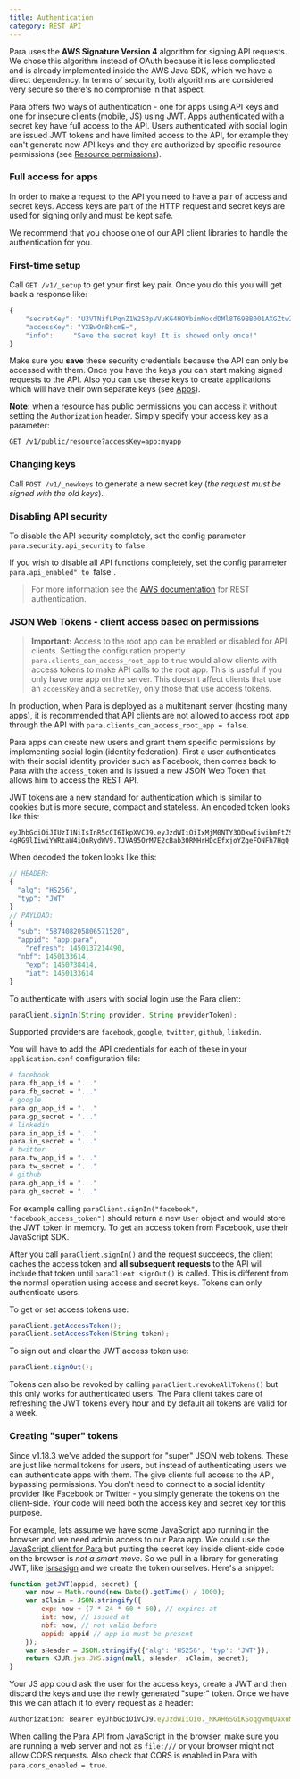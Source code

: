 ```yaml
---
title: Authentication
category: REST API
---
```


Para uses the **AWS Signature Version 4** algorithm for signing API requests. We chose this algorithm instead
of OAuth because it is less complicated and is already implemented inside the AWS Java SDK, which we have a direct
dependency. In terms of security, both algorithms are considered very secure so there's no compromise in that aspect.

Para offers two ways of authentication - one for apps using API keys and one for insecure clients (mobile, JS) using JWT.
Apps authenticated with a secret key have full access to the API. Users authenticated with social login are issued JWT
tokens and have limited access to the API, for example they can't generate new API keys and they are authorized by
specific resource permissions (see [Resource permissions](#012-permissions)).

### Full access for apps

In order to make a request to the API you need to have a pair of access and secret keys. Access keys are part of the
HTTP request and secret keys are used for signing only and must be kept safe.

We recommend that you choose one of our API client libraries to handle the authentication for you.

### First-time setup

Call `GET /v1/_setup` to get your first key pair. Once you do this you will get back a response like:

```js
{
	"secretKey": "U3VTNifLPqnZ1W2S3pVVuKG4HOVbimMocdDMl8T69BB001AXGZtwZw==",
	"accessKey": "YXBwOnBhcmE=",
	"info":		"Save the secret key! It is showed only once!"
}
```

Make sure you **save** these security credentials because the API can only be accessed with them. Once you have the
keys you can start making signed requests to the API. Also you can use these keys to create applications which will
have their own separate keys (see [Apps](#34)).

**Note:** when a resource has public permissions you can access it without setting the `Authorization` header.
Simply specify your access key as a parameter:
```
GET /v1/public/resource?accessKey=app:myapp
```

### Changing keys

Call `POST /v1/_newkeys` to generate a new secret key (*the request must be signed with the old keys*).

### Disabling API security

To disable the API security completely, set the config parameter `para.security.api_security` to `false`.

If you wish to disable all API functions completely, set the config parameter `para.api_enabled" to `false`.

> For more information see the [AWS documentation](http://docs.aws.amazon.com/AmazonS3/latest/API/sig-v4-authenticating-requests.html)
for REST authentication.

### JSON Web Tokens - client access based on permissions

> **Important:** Access to the root app can be enabled or disabled for API clients.
> Setting the configuration property `para.clients_can_access_root_app` to `true` would allow clients with access tokens
> to make API calls to the root app. This is useful if you only have one app on the server. This doesn't affect clients
> that use an `accessKey` and a `secretKey`, only those that use access tokens.

In production, when Para is deployed as a multitenant server (hosting many apps), it is recommended that API clients
are not allowed to access root app through the API with `para.clients_can_access_root_app = false`.

Para apps can create new users and grant them specific permissions by implementing social login (identity federation).
First a user authenticates with their social identity provider such as Facebook, then comes back to Para with the
`access_token` and is issued a new JSON Web Token that allows him to access the REST API.

JWT tokens are a new standard for authentication which is similar to cookies but is more secure, compact and stateless.
An encoded token looks like this:

```
eyJhbGciOiJIUzI1NiIsInR5cCI6IkpXVCJ9.eyJzdWIiOiIxMjM0NTY3ODkwIiwibmFtZSI6IkpvaG
4gRG9lIiwiYWRtaW4iOnRydWV9.TJVA95OrM7E2cBab30RMHrHDcEfxjoYZgeFONFh7HgQ
```
When decoded the token looks like this:

```js
// HEADER:
{
  "alg": "HS256",
  "typ": "JWT"
}
// PAYLOAD:
{
  "sub": "587408205806571520",
  "appid": "app:para",
	"refresh": 1450137214490,
  "nbf": 1450133614,
	"exp": 1450738414,
	"iat": 1450133614
}
```

To authenticate with users with social login use the Para client:

```java
paraClient.signIn(String provider, String providerToken);
```
Supported providers are `facebook`, `google`, `twitter`, `github`, `linkedin`.

You will have to add the API credentials for each of these in your `application.conf` configuration file:
```bash
# facebook
para.fb_app_id = "..."
para.fb_secret = "..."
# google
para.gp_app_id = "..."
para.gp_secret = "..."
# linkedin
para.in_app_id = "..."
para.in_secret = "..."
# twitter
para.tw_app_id = "..."
para.tw_secret = "..."
# github
para.gh_app_id = "..."
para.gh_secret = "..."
```

For example calling `paraClient.signIn("facebook", "facebook_access_token")` should return a new `User` object and would
store the JWT token in memory. To get an access token from Facebook, use their JavaScript SDK.

After you call `paraClient.signIn()` and the request succeeds, the client caches the access token and **all subsequent
requests** to the API will include that token until `paraClient.signOut()` is called. This is different from the normal
operation using access and secret keys. Tokens can only authenticate users.

To get or set access tokens use:

```java
paraClient.getAccessToken();
paraClient.setAccessToken(String token);
```

To sign out and clear the JWT access token use:

```java
paraClient.signOut();
```

Tokens can also be revoked by calling `paraClient.revokeAllTokens()` but this only works for authenticated users.
The Para client takes care of refreshing the JWT tokens every hour and by default all tokens are valid for a week.

### Creating "super" tokens

Since v1.18.3 we've added the support for "super" JSON web tokens. These are just like normal tokens for users, but
instead of authenticating users we can authenticate apps with them. The give clients full access to the API, bypassing
permissions. You don't need to connect to a social identity provider like Facebook or Twitter - you simply generate
the tokens on the client-side. Your code will need both the access key and secret key for this purpose.

For example, lets assume we have some JavaScript app running in the browser and we need admin access to our Para app.
We could use the [JavaScript client for Para](https://github.com/Erudika/para-client-js) but putting the secret key
inside client-side code on the browser is *not a smart move*. So we pull in a library for generating JWT, like
[jsrsasign](https://github.com/kjur/jsrsasign) and we create the token ourselves. Here's a snippet:

```js
function getJWT(appid, secret) {
	var now = Math.round(new Date().getTime() / 1000);
	var sClaim = JSON.stringify({
		exp: now + (7 * 24 * 60 * 60), // expires at
		iat: now, // issued at
		nbf: now, // not valid before
		appid: appid // app id must be present
	});
	var sHeader = JSON.stringify({'alg': 'HS256', 'typ': 'JWT'});
	return KJUR.jws.JWS.sign(null, sHeader, sClaim, secret);
}
```

Your JS app could ask the user for the access keys, create a JWT and then discard the keys and use the newly generated
"super" token. Once we have this we can attach it to every request as a header:

```js
Authorization: Bearer eyJhbGciOiVCJ9.eyJzdWIiOi0._MKAH6SGiKSoqgwmqUaxuMyE
```
When calling the Para API from JavaScript in the browser, make sure you are running a web server and not as `file:///`
or your browser might not allow CORS requests. Also check that CORS is enabled in Para with `para.cors_enabled = true`.